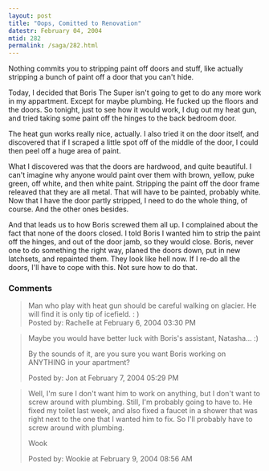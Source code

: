 ```yaml
---
layout: post
title: "Oops, Comitted to Renovation"
datestr: February 04, 2004
mtid: 282
permalink: /saga/282.html
---
```


Nothing commits you to stripping paint off doors and stuff, like actually stripping a bunch of paint off a door that you can't hide.

Today, I decided that Boris The Super isn't going to get to do any more work in my appartment. Except for maybe plumbing.  He fucked up the floors and the doors.  So tonight, just to see how it would work, I dug out my heat gun, and tried taking some paint off the hinges to the back bedroom door.

The heat gun works really nice, actually.  I also tried it on the door itself, and discovered that if I scraped a little spot off of the middle of the door, I could then peel off a huge area of paint.

What I discovered was that the doors are hardwood, and quite beautiful.  I can't imagine why anyone would paint over them with brown, yellow, puke green, off white, and then white paint.  Stripping the paint off the door frame releaved that they are all metal.  That will have to be painted, probably white.  Now that I have the door partly stripped, I need to do the whole thing, of course.  And the other ones besides.

And that leads us to how Boris screwed them all up.  I complained about the fact that none of the doors closed.  I told Boris I wanted him to strip the paint off the hinges, and out of the door jamb, so they would close.  Boris, never one to do something the right way, planed the doors down, put in new latchsets, and repainted them.  They look like hell now.  If I re-do all the doors, I'll have to cope with this.  Not sure how to do that.

### Comments

<blockquote>
Man who play with heat gun should be careful walking on  glacier. He will find it is only tip of icefield. : )
<div class="comment-meta">Posted by: Rachelle at February  6, 2004 03:30 PM</div> </blockquote>

<blockquote>
Maybe you would have better luck with Boris's assistant, Natasha... :)

By the sounds of it, are you sure you want Boris working on ANYTHING in your apartment?
<div class="comment-meta">Posted by: Jon at February  7, 2004 05:29 PM</div> </blockquote>

<blockquote>
Well, I'm sure I don't want him to work on anything, but I don't want to screw around with plumbing.  Still, I'm probably going to have to.  He fixed my toilet last week, and also fixed a faucet in a shower that was right next to the one that  I wanted him to fix.  So I'll probably have to screw around with plumbing.

Wook
<div class="comment-meta">Posted by: Wookie at February  9, 2004 08:56 AM</div> </blockquote>

